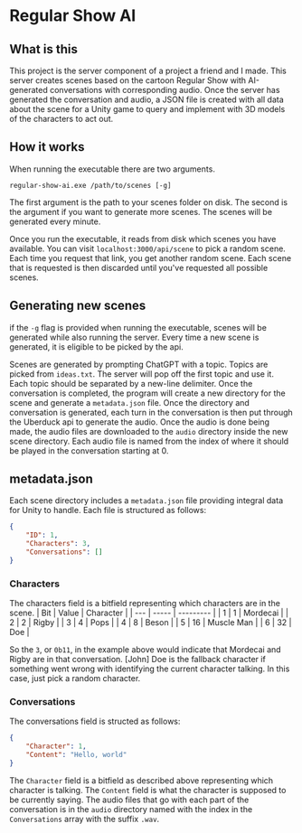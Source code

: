 # Regular Show AI

## What is this
This project is the server component of a project a friend and I made. This server creates scenes based on the cartoon Regular Show with AI-generated conversations with corresponding audio. Once the server has generated the conversation and audio, a JSON file is created with all data about the scene for a Unity game to query and implement with 3D models of the characters to act out.

## How it works
When running the executable there are two arguments. 

`regular-show-ai.exe /path/to/scenes [-g]`

The first argument is the path to your scenes folder on disk. The second is the argument if you want to generate more scenes. The scenes will be generated every minute.

Once you run the executable, it reads from disk which scenes you have available. You can visit `localhost:3000/api/scene` to pick a random scene. Each time you request that link, you get another random scene. Each scene that is requested is then discarded until you've requested all possible scenes.

## Generating new scenes
if the `-g` flag is provided when running the executable, scenes will be generated while also running the server. Every time a new scene is generated, it is eligible to be picked by the api. 

Scenes are generated by prompting ChatGPT with a topic. Topics are picked from `ideas.txt`. The server will pop off the first topic and use it. Each topic should be separated by a new-line delimiter. Once the conversation is completed, the program will create a new directory for the scene and generate a `metadata.json` file. Once the directory and conversation is generated, each turn in the conversation is then put through the Uberduck api to generate the audio. Once the audio is done being made, the audio files are downloaded to the `audio` directory inside the new scene directory. Each audio file is named from the index of where it should be played in the conversation starting at 0.

## metadata.json
Each scene directory includes a `metadata.json` file providing integral data for Unity to handle. Each file is structured as follows:

```json
{
    "ID": 1,
    "Characters": 3,
    "Conversations": []
}
```

### Characters
The characters field is a bitfield representing which characters are in the scene.
| Bit | Value | Character |
| --- | ----- | --------- |
| 1   | 1     | Mordecai  |
| 2   | 2     | Rigby     |
| 3   | 4     | Pops      |
| 4   | 8     | Beson     |
| 5   | 16    | Muscle Man |
| 6   | 32    | Doe        |

So the `3`, or `0b11`, in the example above would indicate that Mordecai and Rigby are in that conversation. [John] Doe is the fallback character if something went wrong with identifying the current character talking. In this case, just pick a random character.

### Conversations
The conversations field is structed as follows:

```json
{
    "Character": 1,
    "Content": "Hello, world"
}
```

The `Character` field is a bitfield as described above representing which character is talking. The `Content` field is what the character is supposed to be currently saying. The audio files that go with each part of the conversation is in the `audio` directory named with the index in the `Conversations` array with the suffix `.wav`.
